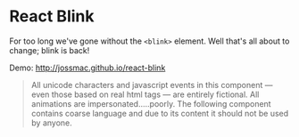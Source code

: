 # React Blink

For too long we've gone without the `<blink>` element. Well that's all about to change; blink is back!

Demo: http://jossmac.github.io/react-blink

> All unicode characters and javascript events in this component &mdash; even those based on real html tags &mdash; are entirely fictional. All animations are impersonated.....poorly. The following component contains coarse language and due to its content it should not be used by anyone.
